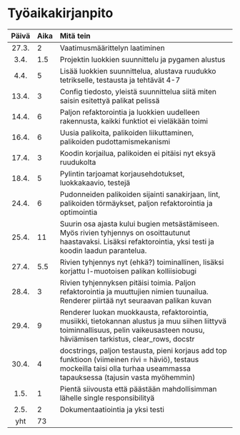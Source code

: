 # Työaikakirjanpito

| Päivä | Aika | Mitä tein                                                                                                                                                                             |
| :---: | :--- | :------------------------------------------------------------------------------------------------------------------------------------------------------------------------------------ |
| 27.3. | 2    | Vaatimusmäärittelyn laatiminen                                                                                                                                                        |
| 3.4.  | 1.5  | Projektin luokkien suunnittelu ja pygamen alustus                                                                                                                                     |
| 4.4.  | 5    | Lisää luokkien suunnittelua, alustava ruudukko tetrikselle, testausta ja tehtävät 4-7                                                                                                 |
| 13.4. | 3    | Config tiedosto, yleistä suunnittelua siitä miten saisin esitettyä palikat pelissä                                                                                                    |
| 14.4. | 6    | Paljon refaktorointia ja luokkien uudelleen rakennusta, kaikki funktiot ei vieläkään toimi                                                                                            |
| 16.4. | 6    | Uusia palikoita, palikoiden liikuttaminen, palikoiden pudottamismekanismi                                                                                                             |
| 17.4. | 3    | Koodin korjailua, palikoiden ei pitäisi nyt eksyä ruudukolta                                                                                                                          |
| 18.4. | 5    | Pylintin tarjoamat korjausehdotukset, luokkakaavio, testejä                                                                                                                           |
| 24.4. | 6    | Pudonneiden palikoiden sijainti sanakirjaan, lint, palikoiden törmäykset, paljon refaktorointia ja optimointia                                                                        |
| 25.4. | 11   | Suurin osa ajasta kului bugien metsästämiseen. Myös rivien tyhjennys on osoittautunut haastavaksi. Lisäksi refaktorointia, yksi testi ja koodin laadun parantelua.                    |
| 27.4. | 5.5  | Rivien tyhjennys nyt (ehkä?) toiminallinen, lisäksi korjattu I-muotoisen palikan kolliisiobugi                                                                                        |
| 28.4. | 3    | Rivien tyhjennyksen pitäisi toimia. Paljon refaktorointia ja muuttujien nimien tuunailua. Renderer piirtää nyt seuraavan palikan kuvan                                                |
| 29.4. | 9    | Renderer luokan muokkausta, refaktorointia, musiikki, tietokannan alustus ja muu siihen liittyvä toiminnallisuus, pelin vaikeusasteen nousu, häviämisen tarkistus, clear_rows, docstr |
| 30.4. | 4    | docstrings, paljon testausta, pieni korjaus add top funktioon (viimeinen rivi = häviö), testaus mockeilla taisi olla turhaa useammassa tapauksessa (tajusin vasta myöhemmin)          |
| 1.5.  | 1    | Pientä siivousta että päästään mahdollisimman lähelle single responsibilityä                                                                                                          |
| 2.5.  | 2    | Dokumentaatiointia ja yksi testi                                                                                                                                                      |
|  yht  | 73   |                                                                                                                                                                                       |
